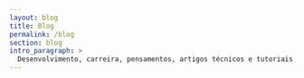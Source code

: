 ```yaml
---
layout: blog
title: Blog
permalink: /blog
section: blog
intro_paragraph: >
  Desenvolvimento, carreira, pensamentos, artigos técnicos e tutoriais.
---
```


